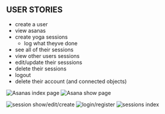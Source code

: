 
## USER STORIES

* create a user
* view asanas
* create yoga sessions
	* log what theyve done
* see all of their sessions
* view other users sessions
* edit/update their sesssions
* delete their sessions
* logout
* delete their account (and connected objects)


![Asanas index page](https://i.imgur.com/nusryVU.jpg)
![Asana show page](https://imgur.com/undefined)

![session show/edit/create](https://i.imgur.com/kuKeVHr.jpg)
![login/register](https://i.imgur.com/Rh800Mq.jpg)
![sessions index](https://i.imgur.com/LGUSyKe.jpg)